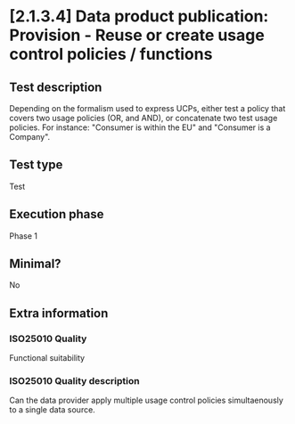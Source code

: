 
# [2.1.3.4] Data product publication: Provision - Reuse or create usage control policies / functions
 
## Test description
Depending on the formalism used to express UCPs, either test a policy that covers two usage policies (OR, and AND), or concatenate two test usage policies. For instance: "Consumer is within the EU" and "Consumer is a Company".
 
## Test type
Test
 
## Execution phase
Phase 1
 
## Minimal?
No
 
## Extra information
### ISO25010 Quality
Functional suitability
### ISO25010 Quality description
Can the data provider apply multiple usage control policies simultaenously to a single data source.
    